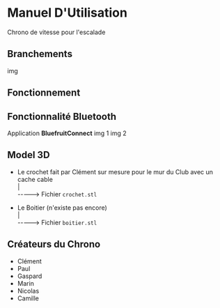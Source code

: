 # Manuel D'Utilisation
Chrono de vitesse pour l'escalade

## Branchements
img


## Fonctionnement



## Fonctionnalité Bluetooth
Application **BluefruitConnect**
img 1
img 2

## Model 3D
* Le crochet fait par Clément sur mesure pour le mur du Club avec un cache cable  
  |  
  -----> Fichier `crochet.stl`  
  
* Le Boitier (n'existe pas encore)  
  |  
  -----> Fichier `boitier.stl`  

## Créateurs du Chrono
* Clément
* Paul
* Gaspard
* Marin
* Nicolas
* Camille
